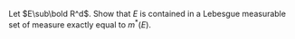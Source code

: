 Let $E\sub\bold R^d$. Show that $E$ is contained in a Lebesgue measurable set of measure exactly equal to $m^*(E)$.
